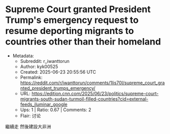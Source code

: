 # Supreme Court granted President Trump's emergency request to resume deporting migrants to countries other than their homeland

- Metadata:
  - Subreddit: r_iwanttorun
  - Author: kyk00525
  - Created: 2025-06-23 20:55:56 UTC
  - Permalink: https://reddit.com/r/iwanttorun/comments/1lis70l/supreme_court_granted_president_trumps_emergency/
  - URL: https://edition.cnn.com/2025/06/23/politics/supreme-court-migrants-south-sudan-turmoil-filled-countries?cid=external-feeds_iluminar_google
  - Ups: 1 | Ratio: 0.67 | Comments: 2
  - Flair: 讨论


繼續走 然後建設大非洲

